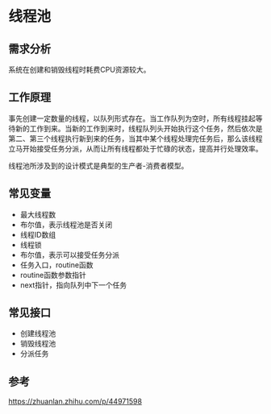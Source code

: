# 线程池

## 需求分析

系统在创建和销毁线程时耗费CPU资源较大。

## 工作原理

事先创建一定数量的线程，以队列形式存在。当工作队列为空时，所有线程挂起等待新的工作到来。当新的工作到来时，线程队列头开始执行这个任务，然后依次是第二、第三个线程执行新到来的任务，当其中某个线程处理完任务后，那么该线程立马开始接受任务分派，从而让所有线程都处于忙碌的状态，提高并行处理效率。

线程池所涉及到的设计模式是典型的生产者-消费者模型。

## 常见变量

- 最大线程数
- 布尔值，表示线程池是否关闭
- 线程ID数组
- 线程锁
- 布尔值，表示可以接受任务分派
- 任务入口，routine函数
- routine函数参数指针
- next指针，指向队列中下一个任务

## 常见接口

  - 创建线程池
  - 销毁线程池
  - 分派任务

## 参考

https://zhuanlan.zhihu.com/p/44971598

